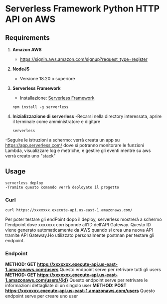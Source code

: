 # Serverless Framework Python HTTP API on AWS

## Requirements
1. **Amazon AWS**
   - https://signin.aws.amazon.com/signup?request_type=register

2. **NodeJS**
   - Versione 18.20 o superiore

3. **Serverless Framework**
   - Installazione: [Serverless Framework](https://www.serverless.com/)
   
   ```
   npm install -g serverless

3. **Inizializzazione di serverless**
  -Recarsi nella directory interessata, aprire il terminale come amministratore e digitare
   ```
   serverless
  -Seguire le istruzioni a schermo: verrà creata un app su https://app.serverless.com/ dove si potranno monitorare le funzioni Lambda, visualizzare log e metriche, e gestire gli eventi mentre su aws verrà creato uno "stack"

## Usage
  ```
  serverless deploy
  -Tramite questo comando verrà deployato il progetto

```
### Curl
```
curl https://xxxxxxx.execute-api.us-east-1.amazonaws.com/
```
Per poter testare gli endPoint dopo il deploy, serverless mostrerà a schermo l'endpoint dove xxxxxxx corrisponde all'ID dell'API Gateway. Questo ID viene generato automaticamente da AWS quando si crea una nuova API tramite API Gateway.Ho utilizzato personalmente postman per testare gli endpoint.

### Endpoint
**METHOD: GET**
**https://xxxxxxx.execute-api.us-east-1.amazonaws.com/users**
Questo endpoint serve per retrivare tutti gli users
**METHOD: GET**
**https://xxxxxxx.execute-api.us-east-1.amazonaws.com/users/{id}**
Questo endpoint serve per retrivare le informazioni dettagliate di un singolo user
**METHOD: POST**
**https://xxxxxxx.execute-api.us-east-1.amazonaws.com/users**
Questo endpoint serve per creare uno user